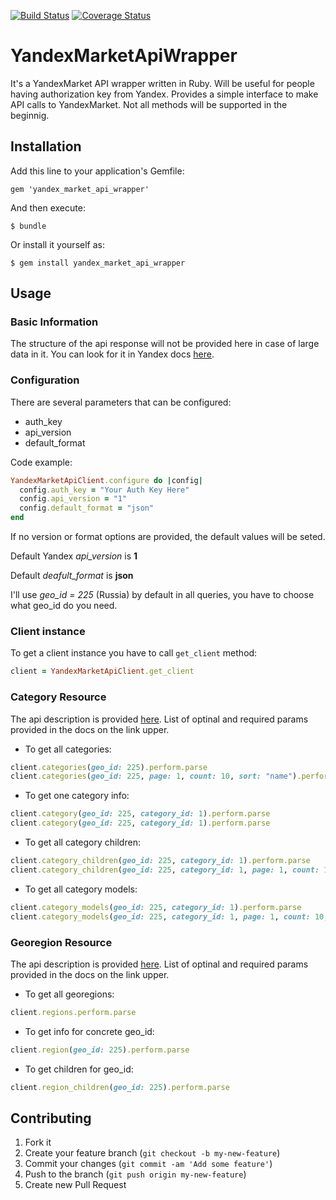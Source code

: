 [![Build Status](https://travis-ci.org/igkuz/yandex_market_api_wrapper.png)](https://travis-ci.org/igkuz/yandex_wrapper_api_wrapper)
[![Coverage Status](https://coveralls.io/repos/igkuz/yandex_market_api_wrapper/badge.png)](https://coveralls.io/r/igkuz/yandex_market_api_wrapper)

# YandexMarketApiWrapper

It's a YandexMarket API wrapper written in Ruby. Will be useful for
people having authorization key from Yandex. Provides a simple interface
to make API calls to YandexMarket. Not all methods will be supported in
the beginnig.

## Installation

Add this line to your application's Gemfile:

    gem 'yandex_market_api_wrapper'

And then execute:

    $ bundle

Or install it yourself as:

    $ gem install yandex_market_api_wrapper

## Usage

### Basic Information

The structure of the api response will not be provided here in case of large data in it. 
You can look for it in Yandex docs [here](http://api.yandex.ru/market/content/doc/dg/concepts/about.xml).

### Configuration

There are several parameters that can be configured:

 * auth_key
 * api_version
 * default_format

Code example:

```ruby
YandexMarketApiClient.configure do |config|
  config.auth_key = "Your Auth Key Here"
  config.api_version = "1"
  config.default_format = "json"
end
```

If no version or format options are provided, the default values will be
seted.

Default Yandex *api_version* is **1**

Default *deafult_format* is **json**

I'll use *geo_id = 225* (Russia) by default in all queries, you have to choose what geo_id do you need.

### Client instance

To get a client instance you have to call `get_client` method:

```ruby
client = YandexMarketApiClient.get_client
```

### Category Resource

The api description is provided [here](http://api.yandex.ru/market/content/doc/dg/reference/categories.xml).
List of optinal and required params provided in the docs on the link upper.

+ To get all categories:

```ruby
client.categories(geo_id: 225).perform.parse
client.categories(geo_id: 225, page: 1, count: 10, sort: "name").perform.parse
```

+ To get one category info:

```ruby
client.category(geo_id: 225, category_id: 1).perform.parse
client.category(geo_id: 225, category_id: 1).perform.parse
```

+ To get all category children:

```ruby
client.category_children(geo_id: 225, category_id: 1).perform.parse
client.category_children(geo_id: 225, category_id: 1, page: 1, count: 10, sort: "name", type: "guru").perform.parse
```

+ To get all category models:
 
```ruby
client.category_models(geo_id: 225, category_id: 1).perform.parse
client.category_models(geo_id: 225, category_id: 1, page: 1, count: 10, sort: "name", vendor_id: 1, how: "asc").perform.parse
```

### Georegion Resource

The api description is provided [here](http://api.yandex.ru/market/content/doc/dg/reference/georegions.xml).
List of optinal and required params provided in the docs on the link upper.

+ To get all georegions:

```ruby
client.regions.perform.parse
```

+ To get info for concrete geo_id:

```ruby
client.region(geo_id: 225).perform.parse
```

+ To get children for geo_id:

```ruby
client.region_children(geo_id: 225).perform.parse
```

## Contributing

1. Fork it
2. Create your feature branch (`git checkout -b my-new-feature`)
3. Commit your changes (`git commit -am 'Add some feature'`)
4. Push to the branch (`git push origin my-new-feature`)
5. Create new Pull Request
